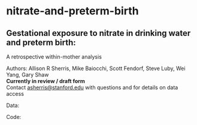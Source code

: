 # nitrate-and-preterm-birth
##  Gestational exposure to nitrate in drinking water and preterm birth:
A retrospective within-mother analysis

 Authors: Allison R Sherris, Mike Baiocchi, Scott Fendorf, Steve Luby, Wei Yang, Gary Shaw  
 **Currently in review / draft form**  
 Contact asherris@stanford.edu with questions and for details on data access 

Data:

Code:

